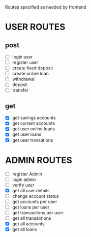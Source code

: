 Routes specified as needed by frontend
# USER ROUTES
## post
- [ ] login user 
- [ ] register user
- [ ] create fixed deposit
- [ ] create online loan
- [ ] withdrawal
- [ ] deposit
- [ ] transfer
## get
- [x] get savings accounts
- [x] get current accounts
- [x] get user online loans
- [x] get user loans
- [x] get user transations

# ADMIN ROUTES
- [ ] register Admin
- [ ] login admin
- [ ] verify user
- [x] get all user details
- [ ] change account status
- [ ] get accounts per user
- [ ] get loans per user
- [ ] get transactions per user
- [ ] get all transactions
- [x] get all accounts
- [x] get all loans